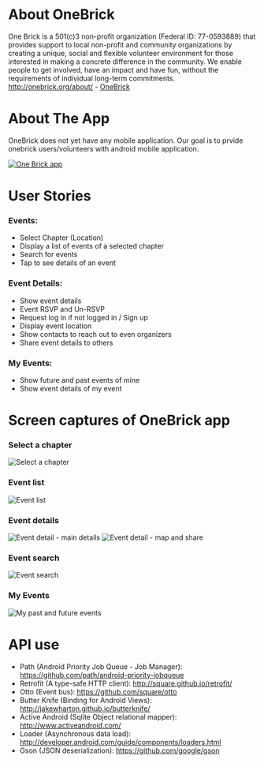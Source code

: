 About OneBrick
===============
One Brick is a 501(c)3 non-profit organization (Federal ID: 77-0593889) that provides support to local non-profit and community organizations by creating a unique, social and flexible volunteer environment for those interested in making a concrete difference in the community. We enable people to get involved, have an impact and have fun, without the requirements of individual long-term commitments.
http://onebrick.org/about/ - 
[OneBrick](http://onebrick.org/about/)

About The App
==================
OneBrick does not yet have any mobile application. Our goal is to prvide onebrick users/volunteers with android mobile application.


[1]: https://play.google.com/store/apps/details?id=org.onebrick.android&hl=en
[2]: https://raw.githubusercontent.com/OneBrick/onebrick-android/master/images/google-play-badge.png
[![One Brick app][2]][1]


User Stories
==============
### Events:
* Select Chapter (Location)
* Display a list of events of a selected chapter
* Search for events
* Tap to see details of an event 

### Event Details:
* Show event details
* Event RSVP and Un-RSVP
* Request log in if not logged in / Sign up
* Display event location
* Show contacts to reach out to even organizers
* Share event details to others

### My Events:
* Show future and past events of mine
* Show event details of my event

Screen captures of OneBrick app
===============
### Select a chapter
![Select a chapter](https://raw.githubusercontent.com/OneBrick/onebrick-android/master/images/1_select_chapter.png)

### Event list 
![Event list](https://raw.githubusercontent.com/OneBrick/onebrick-android/master/images/2_event_list.png)

### Event details 
![Event detail - main details](https://raw.githubusercontent.com/OneBrick/onebrick-android/master/images/3_event_details_1.png)
![Event detail - map and share](https://raw.githubusercontent.com/OneBrick/onebrick-android/master/images/3_event_details_2.png)

### Event search
![Event search](https://raw.githubusercontent.com/OneBrick/onebrick-android/master/images/4_event_search.png)

### My Events 
![My past and future events](https://raw.githubusercontent.com/OneBrick/onebrick-android/master/images/5_my_events.png)

API use
==============
* Path (Android Priority Job Queue - Job Manager): https://github.com/path/android-priority-jobqueue
* Retrofit (A type-safe HTTP client): http://square.github.io/retrofit/
* Otto (Event bus): https://github.com/square/otto
* Butter Knife (Binding for Android Views): http://jakewharton.github.io/butterknife/
* Active Android (Sqlite Object relational mapper): http://www.activeandroid.com/
* Loader (Asynchronous data load): http://developer.android.com/guide/components/loaders.html
* Gson (JSON deserialization): https://github.com/google/gson
